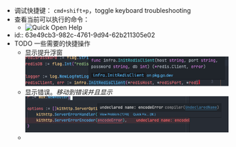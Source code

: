 - 调试快捷键： `cmd+shift+p`，toggle keyboard troubleshooting
- 查看当前可以执行的命令：
	- ![Quick Open Help](https://code.visualstudio.com/assets/docs/getstarted/userinterface/quickopenhelp.png)
- id:: 63e49cb3-982c-4761-9d94-62b211305e02
- TODO 一些需要的快捷操作
	- 显示提升浮窗
	  ![image.png](../assets/image_1676364417038_0.png)
	- 显示错误。*移动到错误并且显示*
	  ![image.png](../assets/image_1676364453081_0.png)
	-
